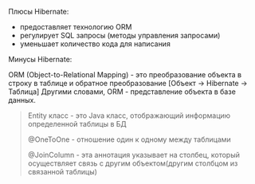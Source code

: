 Плюсы Hibernate:
- предоставляет технологию ORM
- регулирует SQL запросы (методы управления запросами)
- уменьшает количество кода для написания

Минусы Hibernate:



ORM (Object-to-Relational Mapping) - это преобразование объекта в строку в таблице и обратное преобразование [Объект -> Hibernate -> Таблица]
Другими словами, ORM - представление объекта в базе данных.

> Entity класс - это Java класс, отображающий информацию определенной таблицы в БД
> 
> @OneToOne - отношение один к одному между таблицами
> 
> @JoinColumn - эта аннотация указывает на столбец, который осуществляет связь с другим объектом(другим столбцом из связанной таблицы)
